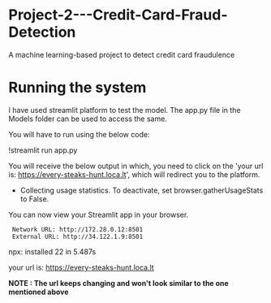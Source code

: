 # Project-2---Credit-Card-Fraud-Detection
A machine learning-based project to detect credit card fraudulence

# Running the system

I have used streamlit platform to test the model. The app.py file in the Models folder can be used to access the same.

You will have to run using the below code:

!streamlit run app.py

You will receive the below output in which, you need to click on the 'your url is: https://every-steaks-hunt.loca.lt', which will redirect you to the platform.

- Collecting usage statistics. To deactivate, set browser.gatherUsageStats to False.

You can now view your Streamlit app in your browser.
     
     Network URL: http://172.28.0.12:8501
     External URL: http://34.122.1.9:8501

npx: installed 22 in 5.487s

your url is: https://every-steaks-hunt.loca.lt

**NOTE : The url keeps changing and won't look similar to the one mentioned above**
